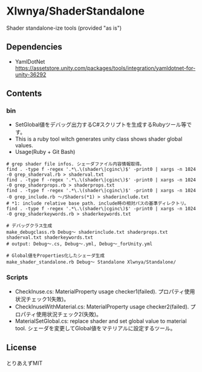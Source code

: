 # Xlwnya/ShaderStandalone
Shader standalone-ize tools (provided "as is")

## Dependencies
* YamlDotNet https://assetstore.unity.com/packages/tools/integration/yamldotnet-for-unity-36292

## Contents

### bin
* SetGlobal値をデバッグ出力するC#スクリプトを生成するRubyツール等です。
* This is a ruby tool witch generates unity class shows shader global values.
* Usage(Ruby + Git Bash)
```
# grep shader file infos. シェーダファイル内容情報取得。
find . -type f -regex '.*\.\(shader\|cginc\)$' -print0 | xargs -n 1024 -0 grep_shaderval.rb > shaderval.txt
find . -type f -regex '.*\.\(shader\|cginc\)$' -print0 | xargs -n 1024 -0 grep_shaderprops.rb > shaderprops.txt
find . -type f -regex '.*\.\(shader\|cginc\)$' -print0 | xargs -n 1024 -0 grep_include.rb ～/Shaders(*1) > shaderinclude.txt
# *1: include relative base path. include時の相対パスの基準ディレクトリ。
find . -type f -regex '.*\.\(shader\|cginc\)$' -print0 | xargs -n 1024 -0 grep_shaderkeywords.rb > shaderkeywords.txt

# デバッグクラス生成
make_debugclass.rb Debug～ shaderinclude.txt shaderprops.txt shaderval.txt shaderkeywords.txt
# output: Debug～.cs, Debug～.yml, Debug～_forUnity.yml

# Global値をProperties化したシェーダ生成
make_shader_standalone.rb Debug～ Standalone Xlwnya/Standalone/
```

### Scripts
* CheckInuse.cs: MaterialProperty usage checker1(failed). プロパティ使用状況チェック1(失敗)。
* CheckInuseWithMaterial.cs: MaterialProperty usage checker2(failed). プロパティ使用状況チェック2(失敗)。
* MaterialSetGlobal.cs: replace shader and set global value to material tool. シェーダを変更してGlobal値をマテリアルに設定するツール。

## License
とりあえずMIT
